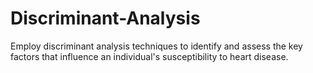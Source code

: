 # Discriminant-Analysis
Employ discriminant analysis techniques to identify and assess the key factors that influence an individual's susceptibility to heart disease.
